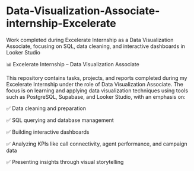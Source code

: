# Data-Visualization-Associate-internship-Excelerate
Work completed during Excelerate Internship as a Data Visualization Associate, focusing on SQL, data cleaning, and interactive dashboards in Looker Studio

📊 Excelerate Internship – Data Visualization Associate

This repository contains tasks, projects, and reports completed during my Excelerate Internship under the role of Data Visualization Associate.
The focus is on learning and applying data visualization techniques using tools such as PostgreSQL, Supabase, and Looker Studio, with an emphasis on:

✅ Data cleaning and preparation

✅ SQL querying and database management

✅ Building interactive dashboards

✅ Analyzing KPIs like call connectivity, agent performance, and campaign data

✅ Presenting insights through visual storytelling
